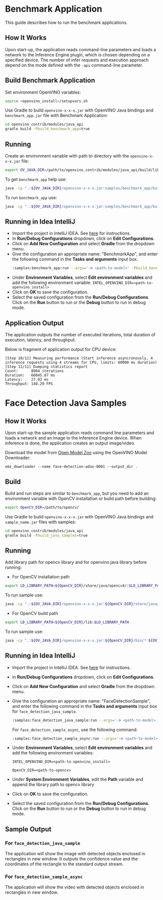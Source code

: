 # Benchmark Application

This guide describes how to run the benchmark applications.

## How It Works

Upon start-up, the application reads command-line parameters and loads a network to the Inference Engine plugin, which is chosen depending on a specified device. The number of infer requests and execution approach depend on the mode defined with the `-api` command-line parameter.

## Build Benchmark Application
Set environment OpenVINO variables:
```bash
source <openvino_install>/setupvars.sh
``` 

Use Gradle to build `openvino-x-x-x.jar` with OpenVINO Java bindings and `benchmark_app.jar` file with Benchmark Application:
```bash
cd openvino_contrib/modules/java_api
gradle build -Pbuild_benchmark_app=true
```

## Running
Create an environment variable with path to directory with the `openvino-x-x-x.jar` file:
```bash
export OV_JAVA_DIR=/path/to/openvino_contrib/modules/java_api/build/libs
```

To get `benchmark_app` help use:
```bash
java -cp ".:${OV_JAVA_DIR}/openvino-x-x-x.jar:samples/benchmark_app/build/libs/benchmark_app.jar" Main --help
```

To run `benchmark_app` use:
```bash
java -cp ".:${OV_JAVA_DIR}/openvino-x-x-x.jar:samples/benchmark_app/build/libs/benchmark_app.jar" Main -m /path/to/model
```

## Running in Idea IntelliJ
- Import the project in IntelliJ IDEA. See [here](../README.md#import-to-intellij-idea) for instructions.
- In **Run/Debug Configurations** dropdown, click on **Edit Configurations**.
- Click on **Add New Configuration** and select **Gradle** from the dropdown menu.
- Give the configuration an appropriate name: "BenchmarkApp", and enter the following command in the **Tasks and arguments** input box.
    ```bash
    :samples:benchmark_app:run --args='-m <path-to-model>' -Pbuild_benchmark_app=true
    ```
- Under **Environment Variables**, select **Edit environment variables** and add the following environment variable: `INTEL_OPENVINO_DIR=<path-to-openvino_install>`
- Click on **OK** to save the configuration. 
- Select the saved configuration from the **Run/Debug Configurations**. Click on the **Run** button to run or the **Debug** button to run in debug mode. 

## Application Output

The application outputs the number of executed iterations, total duration of execution, latency, and throughput.

Below is fragment of application output for CPU device: 

```
[Step 10/11] Measuring performance (Start inference asyncronously, 4 inference requests using 4 streams for CPU, limits: 60000 ms duration)
[Step 11/11] Dumping statistics report
Count:      8904 iterations
Duration:   60045.87 ms
Latency:    27.03 ms
Throughput: 148.29 FPS
```

# Face Detection Java Samples

## How It Works

Upon start-up the sample application reads command line parameters and loads a network and an image to the Inference
Engine device. When inference is done, the application creates an output image/video.

Download the model from [Open Model Zoo](https://github.com/openvinotoolkit/open_model_zoo) using the OpenVINO Model Downloader:
```
omz_downloader --name face-detection-adas-0001 --output_dir .
```

## Build
Build and run steps are similar to `benchmark_app`, but you need to add an environment variable with OpenCV installation or build path before building:
```bash
export OpenCV_DIR=/path/to/opencv/
```

Use Gradle to build `openvino-x-x-x.jar` with OpenVINO Java bindings and `sample_name.jar` files with samples:
```bash
cd openvino_contrib/modules/java_api
gradle build -Pbuild_java_samples=true
```

## Running
Add library path for opencv library and for openvino java library before running:

* For OpenCV installation path
```bash
export LD_LIBRARY_PATH=${OpenCV_DIR}/share/java/opencv4/:$LD_LIBRARY_PATH
```
To run sample use:
```bash
java -cp ".:${OV_JAVA_DIR}/openvino-x-x-x.jar:${OpenCV_DIR}/share/java/opencv4/*:samples/sample_name/build/libs/sample_name.jar" Main -m /path/to/model -i /path/to/image
```

* For OpenCV build path
```bash
export LD_LIBRARY_PATH=${OpenCV_DIR}/lib:$LD_LIBRARY_PATH
```
To run sample use:
```bash
java -cp ".:${OV_JAVA_DIR}/openvino-x-x-x.jar:${OpenCV_DIR}/bin/*:${OV_JAVA_DIR}/java_api.jar:samples/sample_name/build/libs/sample_name.jar" Main -m /path/to/model -i /path/to/image
```

## Running in Idea IntelliJ
- Import the project in IntelliJ IDEA. See [here](../README.md#import-to-intellij-idea) for instructions.
- In **Run/Debug Configurations** dropdown, click on **Edit Configurations**.
- Click on **Add New Configuration** and select **Gradle** from the dropdown menu.
- Give the configuration an appropriate name: "FaceDetectionSample", and enter the following command in the **Tasks and arguments** input box for `face_detection_java_sample`.
    ```bash
    :samples:face_detection_java_sample:run --args='-m <path-to-model> -i <path-to-image>' -Pbuild_java_samples=true
    ```
  For `face_detection_sample_async`, use the following command:
    ```bash
    :samples:face_detection_sample_async:run --args='-m <path-to-model> -i <path-to-image>' -Pbuild_java_samples=true
    ```
- Under **Environment Variables**, select **Edit environment variables** and add the following environment variables: 

  `INTEL_OPENVINO_DIR=<path-to-openvino_install>`
  
  `OpenCV_DIR=<path-to-opencv>`
- Under **System Environment Variables**, edit the **Path** variable and append the library path to opencv library
- Click on **OK** to save the configuration.
- Select the saved configuration from the **Run/Debug Configurations**. Click on the **Run** button to run or the **Debug** button to run in debug mode.

## Sample Output

### For ```face_detection_java_sample```
The application will show the image with detected objects enclosed in rectangles in new window. It outputs the confidence value and the coordinates of the rectangle to the standard output stream.

### For ```face_detection_sample_async```
The application will show the video with detected objects enclosed in rectangles in new window.
